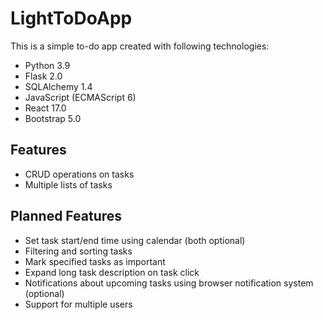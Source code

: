 # LightToDoApp

This is a simple to-do app created with following technologies: 
 
 - Python 3.9
 - Flask 2.0
 - SQLAlchemy 1.4
 - JavaScript (ECMAScript 6)
 - React 17.0
 - Bootstrap 5.0

## Features

- CRUD operations on tasks
- Multiple lists of tasks

## Planned Features

- Set task start/end time using calendar (both optional)
- Filtering and sorting tasks
- Mark specified tasks as important
- Expand long task description on task click
- Notifications about upcoming tasks using browser notification system (optional)
- Support for multiple users
